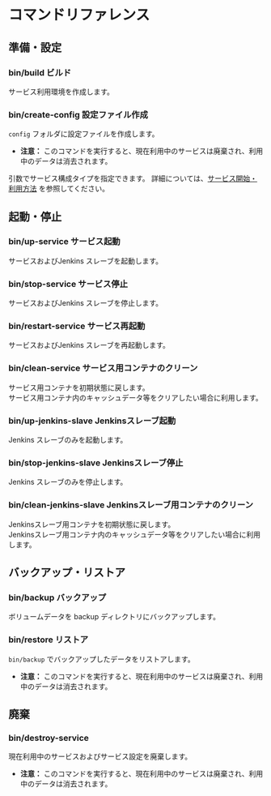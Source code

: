 コマンドリファレンス
====================

準備・設定
----------
### bin/build ビルド
サービス利用環境を作成します。

### bin/create-config 設定ファイル作成
`config` フォルダに設定ファイルを作成します。

*   **注意：** このコマンドを実行すると、現在利用中のサービスは廃棄され、利用中のデータは消去されます。


引数でサービス構成タイプを指定できます。
詳細については、[サービス開始・利用方法](./create-service.ja.md) を参照してください。


起動・停止
----------
### bin/up-service サービス起動
サービスおよびJenkins スレーブを起動します。

### bin/stop-service サービス停止
サービスおよびJenkins スレーブを停止します。

### bin/restart-service サービス再起動
サービスおよびJenkins スレーブを再起動します。

### bin/clean-service サービス用コンテナのクリーン
サービス用コンテナを初期状態に戻します。  
サービス用コンテナ内のキャッシュデータ等をクリアしたい場合に利用します。

### bin/up-jenkins-slave Jenkinsスレーブ起動
Jenkins スレーブのみを起動します。

### bin/stop-jenkins-slave Jenkinsスレーブ停止
Jenkins スレーブのみを停止します。

### bin/clean-jenkins-slave Jenkinsスレーブ用コンテナのクリーン
Jenkinsスレーブ用コンテナを初期状態に戻します。  
Jenkinsスレーブ用コンテナ内のキャッシュデータ等をクリアしたい場合に利用します。





バックアップ・リストア
----------------------
### bin/backup バックアップ
ボリュームデータを backup ディレクトリにバックアップします。

### bin/restore リストア
`bin/backup` でバックアップしたデータをリストアします。

*   **注意：** このコマンドを実行すると、現在利用中のサービスは廃棄され、利用中のデータは消去されます。


廃棄
----
### bin/destroy-service
現在利用中のサービスおよびサービス設定を廃棄します。

*   **注意：** このコマンドを実行すると、現在利用中のサービスは廃棄され、利用中のデータは消去されます。

